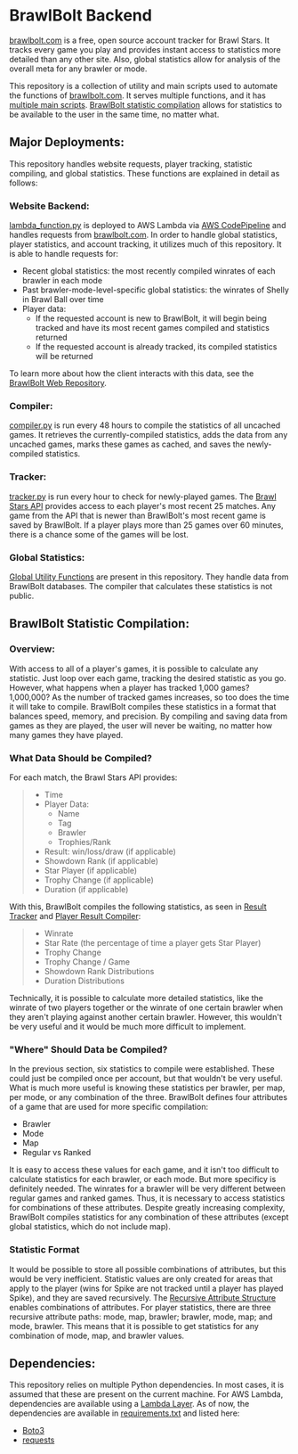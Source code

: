 # BrawlBolt Backend

[brawlbolt.com](https://www.brawlbolt.com/) is a free, open source account tracker for Brawl Stars. It tracks every game you play and provides instant access to statistics more detailed than any other site. Also, global statistics allow for analysis of the overall meta for any brawler or mode.

This repository is a collection of utility and main scripts used to automate the functions of [brawlbolt.com](https://www.brawlbolt.com/). It serves multiple functions, and it has [multiple main scripts](#Major-Deployments). [BrawlBolt statistic compilation](#brawlbolt-statistic-compilation) allows for statistics to be available to the user in the same time, no matter what.

## Major Deployments:

This repository handles website requests, player tracking, statistic compiling, and global statistics. These functions are explained in detail as follows:

### Website Backend:

[lambda_function.py](lambda_function.py) is deployed to AWS Lambda via [AWS CodePipeline](https://aws.amazon.com/codepipeline/) and handles requests from [brawlbolt.com](https://www.brawlbolt.com/). In order to handle global statistics, player statistics, and account tracking, it utilizes much of this repository.
It is able to handle requests for:

- Recent global statistics: the most recently compiled winrates of each brawler in each mode
- Past brawler-mode-level-specific global statistics: the winrates of Shelly in Brawl Ball over time
- Player data:
  - If the requested account is new to BrawlBolt, it will begin being tracked and have its most recent games compiled and statistics returned
  - If the requested account is already tracked, its compiled statistics will be returned

To learn more about how the client interacts with this data, see the [BrawlBolt Web Repository](https://github.com/polpolcharchar/brawlbolt).

### Compiler:

[compiler.py](compiler.py) is run every 48 hours to compile the statistics of all uncached games. It retrieves the currently-compiled statistics, adds the data from any uncached games, marks these games as cached, and saves the newly-compiled statistics.

### Tracker:

[tracker.py](tracker.py) is run every hour to check for newly-played games. The [Brawl Stars API](https://developer.brawlstars.com/#/) provides access to each player's most recent 25 matches. Any game from the API that is newer than BrawlBolt's most recent game is saved by BrawlBolt. If a player plays more than 25 games over 60 minutes, there is a chance some of the games will be lost.

### Global Statistics:

[Global Utility Functions](DatabaseUtility/globalUtility.py) are present in this repository. They handle data from BrawlBolt databases. The compiler that calculates these statistics is not public.


## BrawlBolt Statistic Compilation:

### Overview:

With access to all of a player's games, it is possible to calculate any statistic. Just loop over each game, tracking the desired statistic as you go. However, what happens when a player has tracked 1,000 games? 1,000,000? As the number of tracked games increases, so too does the time it will take to compile. BrawlBolt compiles these statistics in a format that balances speed, memory, and precision. By compiling and saving data from games as they are played, the user will never be waiting, no matter how many games they have played.

### What Data Should be Compiled?

For each match, the Brawl Stars API provides:

> - Time
> - Player Data:
>   - Name
>   - Tag
>   - Brawler
>   - Trophies/Rank
> - Result: win/loss/draw (if applicable)
> - Showdown Rank (if applicable)
> - Star Player (if applicable)
> - Trophy Change (if applicable)
> - Duration (if applicable)

With this, BrawlBolt compiles the following statistics, as seen in [Result Tracker](/CompilerStructuresModule/CompilerStructures/resultTracker.py) and [Player Result Compiler](/CompilerStructuresModule/CompilerStructures/playerResultCompiler.py):

> - Winrate
> - Star Rate (the percentage of time a player gets Star Player)
> - Trophy Change
> - Trophy Change / Game
> - Showdown Rank Distributions
> - Duration Distributions

Technically, it is possible to calculate more detailed statistics, like the winrate of two players together or the winrate of one certain brawler when they aren't playing against another certain brawler. However, this wouldn't be very useful and it would be much more difficult to implement.

### "Where" Should Data be Compiled?

In the previous section, six statistics to compile were established. These could just be compiled once per account, but that wouldn't be very useful. What is much more useful is knowing these statistics per brawler, per map, per mode, or any combination of the three. BrawlBolt defines four attributes of a game that are used for more specific compilation:

- Brawler
- Mode
- Map
- Regular vs Ranked

It is easy to access these values for each game, and it isn't too difficult to calculate statistics for each brawler, or each mode. But more specificy is definitely needed. The winrates for a brawler will be very different between regular games and ranked games. Thus, it is necessary to access statistics for combinations of these attributes. Despite greatly increasing complexity, BrawlBolt compiles statistics for any combination of these attributes (except global statistics, which do not include map).

### Statistic Format

It would be possible to store all possible combinations of attributes, but this would be very inefficient. Statistic values are only created for areas that apply to the player (wins for Spike are not tracked until a player has played Spike), and they are saved recursively. The [Recursive Attribute Structure](/CompilerStructuresModule/CompilerStructures/recursiveAttributeStructure.py) enables combinations of attributes. For player statistics, there are three recursive attribute paths: mode, map, brawler; brawler, mode, map; and mode, brawler. This means that it is possible to get statistics for any combination of mode, map, and brawler values.

## Dependencies:

This repository relies on multiple Python dependencies. In most cases, it is assumed that these are present on the current machine. For AWS Lambda, dependencies are available using a [Lambda Layer](https://docs.aws.amazon.com/lambda/latest/dg/chapter-layers.html). As of now, the dependencies are available in [requirements.txt](requirements.txt) and listed here:
- [Boto3](https://boto3.amazonaws.com/v1/documentation/api/latest/index.html)
- [requests](https://pypi.org/project/requests/)
